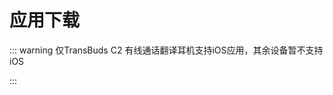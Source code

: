 # 应用下载

::: warning 仅TransBuds C2 有线通话翻译耳机支持iOS应用，其余设备暂不支持iOS

:::

<!-- 显示下载 -->
<script setup>
import DownloadPage from '/components/Downloadpage.vue'
</script>

<!-- 只显示下载卡片部分 -->

<DownloadPage
  lang="zh"
  :showTitle="false"
  :showTips="false"
  :showUpdateTime="false"
  :onlyCards="true"
/>

